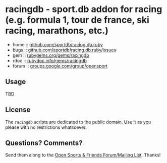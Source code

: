 # racingdb - sport.db addon for racing (e.g. formula 1, tour de france, ski racing, marathons, etc.)

* home  :: [github.com/sportdb/racing.db.ruby](https://github.com/sportdb/racing.db.ruby)
* bugs  :: [github.com/sportdb/racing.db.ruby/issues](https://github.com/sportdb/racing.db.ruby/issues)
* gem   :: [rubygems.org/gems/racingdb](https://rubygems.org/gems/racingdb)
* rdoc  :: [rubydoc.info/gems/racingdb](http://rubydoc.info/gems/racingdb)
* forum :: [groups.google.com/group/opensport](https://groups.google.com/group/opensport)


## Usage

TBD


## License

The `racingdb` scripts are dedicated to the public domain.
Use it as you please with no restrictions whatsoever.


## Questions? Comments?

Send them along to the
[Open Sports & Friends Forum/Mailing List](http://groups.google.com/group/opensport).
Thanks!
